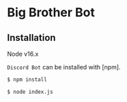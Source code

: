 # Big Brother Bot

## Installation

Node v16.x

`Discord Bot` can be installed with [npm].

```bash
$ npm install
```

```bash
$ node index.js
```
